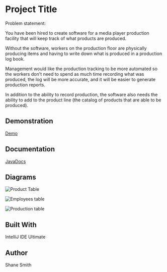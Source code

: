 
# Project Title
Problem statement:

You have been hired to create software for a media player production facility that will keep track of what products are produced.

Without the software, workers on the production floor are physically producing items and having to write down what is produced in a production log book.

Management would like the production tracking to be more automated so the workers don't need to spend as much time recording what was produced, the log will be more accurate, and it will be easier to generate production reports.

In addition to the ability to record production, the software also needs the ability to add to the product line (the catalog of products that are able to be produced).
## Demonstration
[Demo](https://gyazo.com/131c9f77aa9d964dd90956574abf403d)

## Documentation
[JavaDocs](https://ssmith0814.github.io/GUIProgramAlpha/res/docs/index-1.html)

## Diagrams
![Product Table](https://user-images.githubusercontent.com/36053356/69773920-4fb5c080-1162-11ea-8ba4-910ec7a32453.PNG)


![Employees table](https://user-images.githubusercontent.com/36053356/69773890-3876d300-1162-11ea-96ca-663c92401ed9.PNG)

![Production table](https://user-images.githubusercontent.com/36053356/69773904-4593c200-1162-11ea-8609-5095f22ec25d.PNG)

## Built With
IntelliJ IDE Ultimate

## Author
Shane Smith
